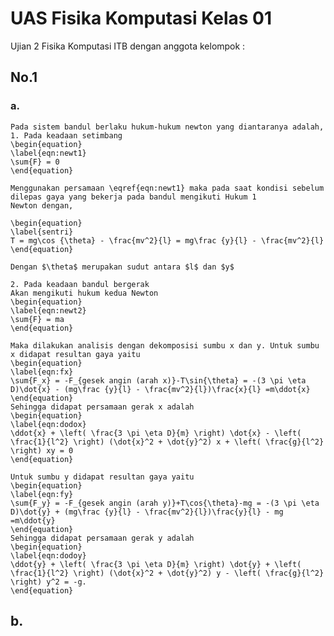 # UAS Fisika Komputasi Kelas 01
Ujian 2 Fisika Komputasi ITB dengan anggota kelompok :

## No.1
### a.

    Pada sistem bandul berlaku hukum-hukum newton yang diantaranya adalah,
    1. Pada keadaan setimbang
    \begin{equation}
    \label{eqn:newt1}
    \sum{F} = 0
    \end{equation}

    Menggunakan persamaan \eqref{eqn:newt1} maka pada saat kondisi sebelum dilepas gaya yang bekerja pada bandul mengikuti Hukum 1           Newton dengan,

    \begin{equation}
    \label{sentri}
    T = mg\cos {\theta} - \frac{mv^2}{l} = mg\frac {y}{l} - \frac{mv^2}{l}
    \end{equation}

    Dengan $\theta$ merupakan sudut antara $l$ dan $y$
    
    2. Pada keadaan bandul bergerak
    Akan mengikuti hukum kedua Newton
    \begin{equation}
    \label{eqn:newt2}
    \sum{F} = ma
    \end{equation}
    
    Maka dilakukan analisis dengan dekomposisi sumbu x dan y. Untuk sumbu x didapat resultan gaya yaitu
    \begin{equation}
    \label{eqn:fx}
    \sum{F_x} = -F_{gesek angin (arah x)}-T\sin{\theta} = -(3 \pi \eta D)\dot{x} - (mg\frac {y}{l} - \frac{mv^2}{l})\frac{x}{l} =m\ddot{x}
    \end{equation}
    Sehingga didapat persamaan gerak x adalah
    \begin{equation}
    \label{eqn:dodox}
    \ddot{x} + \left( \frac{3 \pi \eta D}{m} \right) \dot{x} - \left( \frac{1}{l^2} \right) (\dot{x}^2 + \dot{y}^2) x + \left( \frac{g}{l^2} \right) xy = 0
    \end{equation}
    
    Untuk sumbu y didapat resultan gaya yaitu
    \begin{equation}
    \label{eqn:fy}
    \sum{F_y} = -F_{gesek angin (arah y)}+T\cos{\theta}-mg = -(3 \pi \eta D)\dot{y} + (mg\frac {y}{l} - \frac{mv^2}{l})\frac{y}{l} - mg =m\ddot{y}
    \end{equation}
    Sehingga didapat persamaan gerak y adalah
    \begin{equation}
    \label{eqn:dodoy}
    \ddot{y} + \left( \frac{3 \pi \eta D}{m} \right) \dot{y} + \left( \frac{1}{l^2} \right) (\dot{x}^2 + \dot{y}^2) y - \left( \frac{g}{l^2} \right) y^2 = -g.
    \end{equation}
    
## b.






